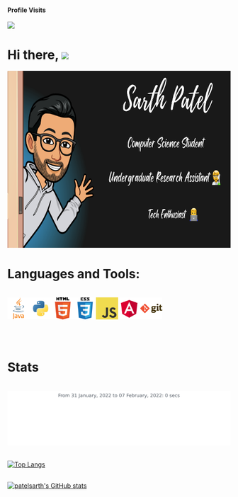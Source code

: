 #### Profile Visits 
![](https://komarev.com/ghpvc/?username=patelsarth&color=blueviolet&label=Visitors)


# Hi there, <img src="https://raw.githubusercontent.com/MartinHeinz/MartinHeinz/master/wave.gif" width="30px">


<img src="https://github.com/patelsarth/patelsarth/blob/master/images/Github-Poster.png?raw=true" alt = "Home Poster" width="700px" height="400px">

<br />

# Languages and Tools:
<br>
<span>
<img src="https://raw.githubusercontent.com/github/explore/5b3600551e122a3277c2c5368af2ad5725ffa9a1/topics/java/java.png" alt="Java" width = "50px" height="50px" align="left">
<img src = "https://raw.githubusercontent.com/github/explore/80688e429a7d4ef2fca1e82350fe8e3517d3494d/topics/python/python.png" alt="Python" width = "50px" height="50px" align="left">
<img src = "https://raw.githubusercontent.com/github/explore/80688e429a7d4ef2fca1e82350fe8e3517d3494d/topics/html/html.png" alt="HTML5" width = "50px" height="50px" align="left">
<img src = "https://raw.githubusercontent.com/github/explore/80688e429a7d4ef2fca1e82350fe8e3517d3494d/topics/css/css.png" alt="CSS3" width = "50px" height="50px" align="left">
<img src = "https://raw.githubusercontent.com/github/explore/80688e429a7d4ef2fca1e82350fe8e3517d3494d/topics/javascript/javascript.png" alt="JavaScript" width = "50px" height="50px" align="left">
<img src = "https://raw.githubusercontent.com/github/explore/80688e429a7d4ef2fca1e82350fe8e3517d3494d/topics/angular/angular.png" alt="Angular" width = "50px" height="50px" align="left">
<img src = "https://raw.githubusercontent.com/github/explore/80688e429a7d4ef2fca1e82350fe8e3517d3494d/topics/git/git.png" alt="Git" width = "50px" height="50px" align="left">
</span>
</br>
<br />
<br />
<br />
<br />
<br />

# Stats
<br />

<img src="https://github.com/patelsarth/patelsarth/blob/master/images/stat.svg?raw=true" alt="Avinal WakaTime Activity"/>

<br />
<br />

[![Top Langs](https://github-readme-stats.vercel.app/api/top-langs/?username=patelsarth&layout=compact&theme=dracula)](https://github.com/patelsarth/github-readme-stats)
<br />
<br />

[![patelsarth's GitHub stats](https://github-readme-stats.vercel.app/api?username=patelsarth&show_icons=true&theme=dracula&hide=contribs,prs,stars)](https://github.com/patelsarth)
